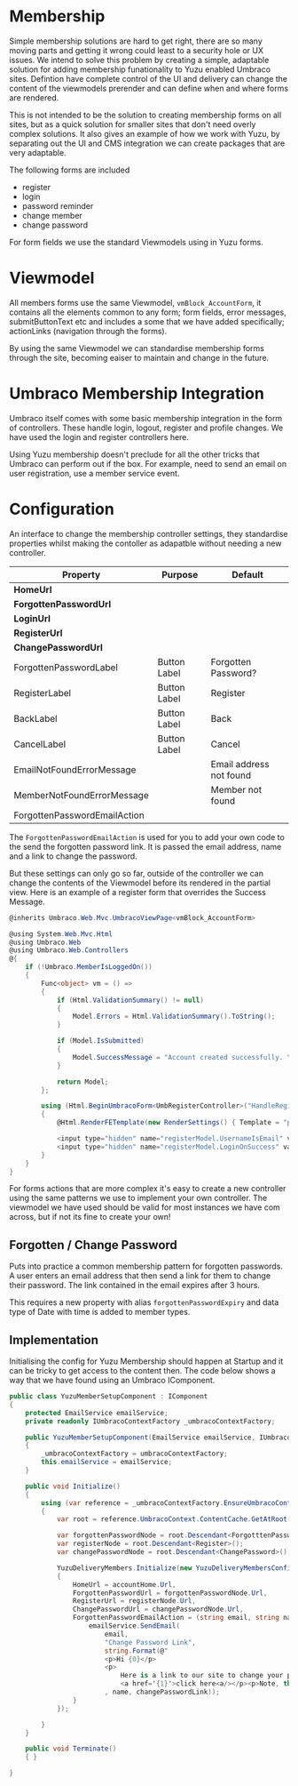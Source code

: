 # Membership

Simple membership solutions are hard to get right, there are so many moving parts and getting it wrong could least to a security hole or UX issues. We intend to solve this problem by creating a simple, adaptable solution for adding membership funationality to Yuzu enabled Umbraco sites. Defintion have complete control of the UI and delivery can change the content of the viewmodels prerender and can define when and where forms are rendered.

This  is not intended to be the solution to creating membership forms on all sites, but as a quick solution for smaller sites that don't need overly complex solutions. It also gives an example of how we work with Yuzu, by separating out the UI and CMS integration we can create packages that are very adaptable.

The following forms are included

- register
- login
- password reminder
- change member
- change password

For form fields we use the standard Viewmodels using in Yuzu forms. 

# Viewmodel

All members forms use the same Viewmodel, `vmBlock_AccountForm`, it contains all the elements common to any form; form fields, error messages, submitButtonText etc and includes a some that we have added specifically; actionLinks (navigation through the forms). 

By using the same Viewmodel we can standardise membership forms through the site, becoming eaiser to maintain and change in the future.

# Umbraco Membership Integration

Umbraco itself comes with some basic membership integration in the form of controllers. These handle login, logout, register and profile changes. We have used the login and register controllers here. 

Using Yuzu membership doesn't preclude for all the other tricks that Umbraco can perform out if the box. For example, need to send an email on user registration, use a member service event.

# Configuration

An interface to change the membership controller settings, they standardise properties whilst making the contoller as adapatble without needing a new controller. 

| Property    			    	| Purpose 			        |Default 			        |
| ----------------------------- | --------------------------|---------------------------|
| **HomeUrl**		            |                           |                           |
| **ForgottenPasswordUrl**      |                           |                           |
| **LoginUrl**		            |                           |                           |
| **RegisterUrl**		        |                           |                           |
| **ChangePasswordUrl**		    |                           |                           |
| ForgottenPasswordLabel        | Button Label              | Forgotten Password?       |
| RegisterLabel                 | Button Label              | Register                  |
| BackLabel                     | Button Label              | Back                      |
| CancelLabel                   | Button Label              | Cancel                    |
| EmailNotFoundErrorMessage     |                           | Email address not found   |
| MemberNotFoundErrorMessage    |                           | Member not found          |
| ForgottenPasswordEmailAction  |                           |                           |

The `ForgottenPasswordEmailAction` is used for you to add your own code to the send the forgotten password link. It is passed the email address, name and a link to change the password.

But these settings can only go so far, outside of the controller we can change the contents of the Viewmodel before its rendered in the partial view. Here is an example of a register form that overrides the Success Message.

```c# 
@inherits Umbraco.Web.Mvc.UmbracoViewPage<vmBlock_AccountForm>

@using System.Web.Mvc.Html
@using Umbraco.Web
@using Umbraco.Web.Controllers  
@{
    if (!Umbraco.MemberIsLoggedOn())
    {
        Func<object> vm = () =>
        {
            if (Html.ValidationSummary() != null)
            {
                Model.Errors = Html.ValidationSummary().ToString();
            }

            if (Model.IsSubmitted)
            {
                Model.SuccessMessage = "Account created successfully. Your request will be reviewed by MRC staff.";
            }

            return Model;
        };

        using (Html.BeginUmbracoForm<UmbRegisterController>("HandleRegisterMember", FormMethod.Post, new Dictionary<string, object>() { { "novalidate", "" } }))
        {
            @Html.RenderFETemplate(new RenderSettings() { Template = "parAccountForm", Data = vm })

            <input type="hidden" name="registerModel.UsernameIsEmail" value="true" />
            <input type="hidden" name="registerModel.LoginOnSuccess" value="false" />
        }
    }
}
```

For forms actions that are more complex it's easy to create a new controller using the same patterns we use to implement your own controller. The viewmodel we have used should be valid for most instances we have com across, but if not its fine to create your own!

## Forgotten / Change Password

Puts into practice a common membership pattern for forgotten passwords. A user enters an email address that then send a link for them to change their password. The link contained in the email expires after 3 hours. 

This requires a new property with alias `forgottenPasswordExpiry` and data type of Date with time is added to member types.

## Implementation

Initialising the config for Yuzu Membership should happen at Startup and it can be tricky to get access to the content then. The code below shows a way that we have found using an Umbraco IComponent.

``` c#
public class YuzuMemberSetupComponent : IComponent
{
    protected EmailService emailService;
    private readonly IUmbracoContextFactory _umbracoContextFactory;

    public YuzuMemberSetupComponent(EmailService emailService, IUmbracoContextFactory umbracoContextFactory)
    {
        _umbracoContextFactory = umbracoContextFactory;
        this.emailService = emailService;
    }

    public void Initialize()
    {
        using (var reference = _umbracoContextFactory.EnsureUmbracoContext())
        {
            var root = reference.UmbracoContext.ContentCache.GetAtRoot().FirstOrDefault();

            var forgottenPasswordNode = root.Descendant<ForgotttenPassword>();
            var registerNode = root.Descendant<Register>();
            var changePasswordNode = root.Descendant<ChangePassword>();

            YuzuDeliveryMembers.Initialize(new YuzuDeliveryMembersConfiguration()
            {
                HomeUrl = accountHome.Url,
                ForgottenPasswordUrl = forgottenPasswordNode.Url,
                RegisterUrl = registerNode.Url,
                ChangePasswordUrl = changePasswordNode.Url,
                ForgottenPasswordEmailAction = (string email, string name, string changePasswordLink) => {
                    emailService.SendEmail(
                        email,
                        "Change Password Link",
                        string.Format(@"
                        <p>Hi {0}</p>
                        <p>
                            Here is a link to our site to change your password 
                            <a href='{1}'>click here<a/></p><p>Note, this link is only valid for 3 hours"
                        , name, changePasswordLink));
                }
            });

        }
    }

    public void Terminate()
    { }

}
```